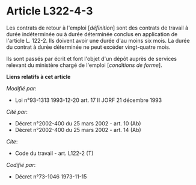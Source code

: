 # Article L322-4-3

Les contrats de retour à l'emploi [*définition*] sont des contrats de travail à durée indéterminée ou à durée déterminée
conclus en application de l'article L. 122-2. Ils doivent avoir une durée d'au moins six mois. La durée du contrat à durée
déterminée ne peut excéder vingt-quatre mois.

Ils sont passés par écrit et font l'objet d'un dépôt auprès de services relevant du ministère chargé de l'emploi [*conditions
de forme*].

**Liens relatifs à cet article**

_Modifié par_:

  - Loi n°93-1313 1993-12-20 art. 17 II JORF 21 décembre 1993

_Cité par_:

  - Décret n°2002-400 du 25 mars 2002 - art. 10 (Ab)
  - Décret n°2002-400 du 25 mars 2002 - art. 14 (Ab)

_Cite_:

  - Code du travail - art. L122-2 (T)

_Codifié par_:

  - Décret n°73-1046 1973-11-15

